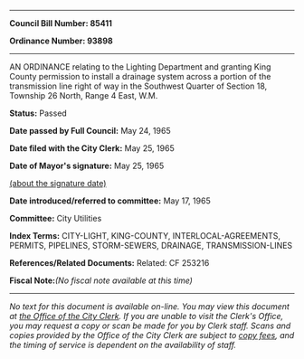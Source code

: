 

********

**Council Bill Number: 85411**
   
**Ordinance Number: 93898**
********

 AN ORDINANCE relating to the Lighting Department and granting King County permission to install a drainage system across a portion of the transmission line right of way in the Southwest Quarter of Section 18, Township 26 North, Range 4 East, W.M.

**Status:** Passed
   
**Date passed by Full Council:** May 24, 1965
   
**Date filed with the City Clerk:** May 25, 1965
   
**Date of Mayor's signature:** May 25, 1965
   
[(about the signature date)](/~public/approvaldate.htm)
   
   
   
**Date introduced/referred to committee:** May 17, 1965
   
**Committee:** City Utilities
   
   
**Index Terms:** CITY-LIGHT, KING-COUNTY, INTERLOCAL-AGREEMENTS, PERMITS, PIPELINES, STORM-SEWERS, DRAINAGE, TRANSMISSION-LINES

**References/Related Documents:** Related: CF 253216

**Fiscal Note:**_(No fiscal note available at this time)_
********

_No text for this document is available on-line. You may view this document at [the Office of the City Clerk](http://www.seattle.gov/leg/clerk/contactUs.htm). If you are unable to visit the Clerk's Office, you may request a copy or scan be made for you by Clerk staff. Scans and copies provided by the Office of the City Clerk are subject to [copy fees](http://clerk.seattle.gov/~public/clerkfees.htm), and the timing of service is dependent on the availability of staff._

